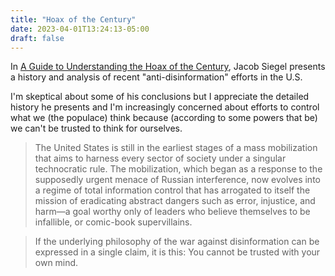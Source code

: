 ```yaml
---
title: "Hoax of the Century"
date: 2023-04-01T13:24:13-05:00
draft: false
---
```


In [A Guide to Understanding the Hoax of the Century](https://www.tabletmag.com/sections/news/articles/guide-understanding-hoax-century-thirteen-ways-looking-disinformation), Jacob Siegel presents a history and analysis of recent "anti-disinformation" efforts in the U.S.

I'm skeptical about some of his conclusions but I appreciate the detailed history he presents and I'm increasingly concerned about efforts to control what we (the populace) think because (according to some powers that be)  we can't be trusted to think for ourselves.

> The United States is still in the earliest stages of a mass mobilization that aims to harness every sector of society under a singular technocratic rule. The mobilization, which began as a response to the supposedly urgent menace of Russian interference, now evolves into a regime of total information control that has arrogated to itself the mission of eradicating abstract dangers such as error, injustice, and harm—a goal worthy only of leaders who believe themselves to be infallible, or comic-book supervillains.

> If the underlying philosophy of the war against disinformation can be expressed in a single claim, it is this: You cannot be trusted with your own mind.
